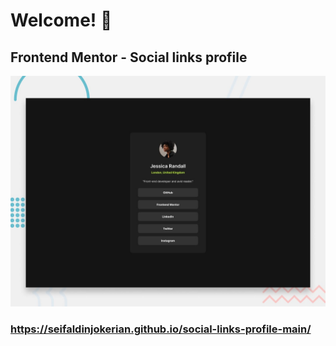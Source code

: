 # Welcome! 👋

## Frontend Mentor - Social links profile

![Design preview for the Social links profile coding challenge](./preview.jpg)

### https://seifaldinjokerian.github.io/social-links-profile-main/
